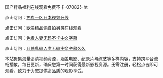 国产精品福利在线观看免费不卡-070825-ht

点击访问：<a href="https://heiliaoe8ajia.pages.dev">免费一区日本视频在线</a>

点击访问：<a href="https://heiliaoxqkkct.pages.dev">欧美精品偷自拍另类在线观看</a>

点击访问：<a href="https://heiliaoxwd5i8.pages.dev">免费人妻无码不卡中文字幕</a>

点击访问：<a href="https://heiliaowt0d7p.pages.dev">日韩乱码人妻无码中文字幕久久</a>

本站聚集海量高清视频资源，涵盖电影、纪录片与综艺等多样内容，支持跨平台流畅播放。每日更新，确保您第一时间获得最新影视资源。无需注册，轻松点击即可观看，致力于为您提供高品质的观影享受。

<span style="display:none;">[Canonical link](https://github.com/hang20250708/hang4 ）</span>
